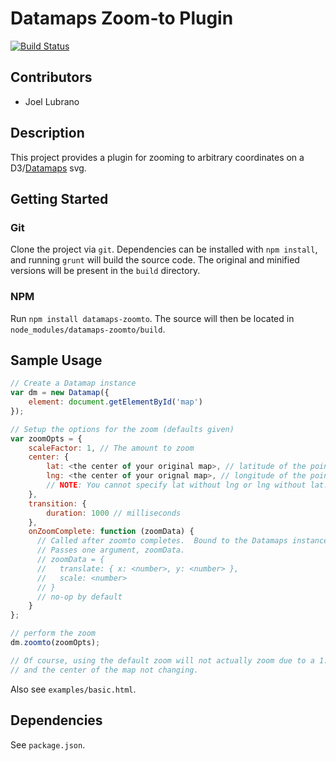 # Datamaps Zoom-to Plugin

[![Build Status](https://travis-ci.org/jdlubrano/datamaps-zoomto-plugin.svg?branch=master)](https://travis-ci.org/jdlubrano/datamaps-zoomto-plugin)

## Contributors
* Joel Lubrano

## Description
This project provides a plugin for zooming to arbitrary coordinates
on a D3/[Datamaps](datamaps.github.io) svg.

## Getting Started

### Git
Clone the project via `git`.  Dependencies can be installed with `npm install`,
and running `grunt` will build the source code.  The original and minified
versions will be present in the `build` directory.

### NPM
Run `npm install datamaps-zoomto`.  The source will then be located in
`node_modules/datamaps-zoomto/build`.

## Sample Usage

```javascript
// Create a Datamap instance
var dm = new Datamap({
    element: document.getElementById('map')
});

// Setup the options for the zoom (defaults given)
var zoomOpts = {
    scaleFactor: 1, // The amount to zoom
    center: {
        lat: <the center of your original map>, // latitude of the point to which you wish to zoom
        lng: <the center of your orignal map>, // longitude of the point to which you wish to zoom
        // NOTE: You cannot specify lat without lng or lng without lat.  It's all or nothing.
    },
    transition: {
        duration: 1000 // milliseconds
    },
    onZoomComplete: function (zoomData) {
      // Called after zoomto completes.  Bound to the Datamaps instance.
      // Passes one argument, zoomData.
      // zoomData = {
      //   translate: { x: <number>, y: <number> },
      //   scale: <number>
      // }
      // no-op by default
    }
};

// perform the zoom
dm.zoomto(zoomOpts);

// Of course, using the default zoom will not actually zoom due to a 1:1 scale
// and the center of the map not changing.

```

Also see `examples/basic.html`.

## Dependencies
See `package.json`.

